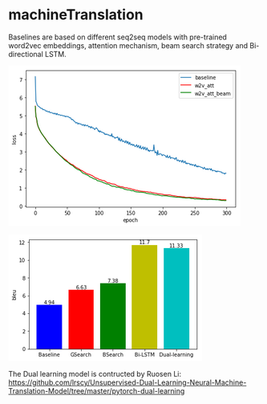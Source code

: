 # machineTranslation
Baselines are based on different seq2seq models with pre-trained word2vec embeddings, attention mechanism, beam search strategy and Bi-directional LSTM.

![image](https://github.com/James-Le/machineTranslation/blob/master/baseline_loss.png)

![image](https://github.com/James-Le/machineTranslation/blob/master/BLEU.png)

The Dual learning model is contructed by Ruosen Li: https://github.com/lrscy/Unsupervised-Dual-Learning-Neural-Machine-Translation-Model/tree/master/pytorch-dual-learning

